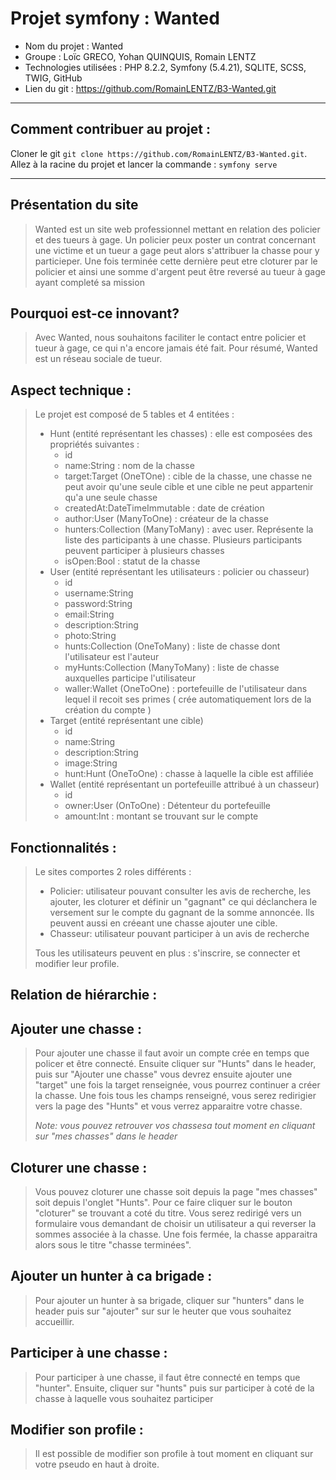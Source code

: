Projet symfony : Wanted
=======================
* Nom du projet : Wanted 
* Groupe : Loïc GRECO, Yohan QUINQUIS, Romain LENTZ
* Technologies utilisées : PHP 8.2.2, Symfony (5.4.21), SQLITE, SCSS, TWIG, GitHub
* Lien du git : https://github.com/RomainLENTZ/B3-Wanted.git
 
__________________________________
Comment contribuer au projet :
--------------------------------
Cloner le git ````git clone https://github.com/RomainLENTZ/B3-Wanted.git````.    
Allez à la racine du projet et lancer la commande : ````symfony serve````

---------------------------------------------

Présentation du site
---------------------
> Wanted est un site web professionnel mettant en relation des policier et des tueurs à gage.
> Un policier peux poster un contrat concernant une victime et un tueur a gage peut alors s'attribuer
> la chasse pour y particieper. Une fois terminée cette dernière peut etre cloturer par le policier
> et ainsi une somme d'argent peut être reversé au tueur à gage ayant completé sa mission

Pourquoi est-ce innovant?
-------------------------
>Avec Wanted, nous souhaitons faciliter le contact entre policier et tueur à gage, ce qui n'a encore
> jamais été fait. Pour résumé, Wanted est un réseau sociale de tueur.

Aspect technique :
------------------
>Le projet est composé de 5 tables et 4 entitées :
> * Hunt (entité représentant les chasses) : elle est composées des propriétés suivantes :
>   * id
>   * name:String : nom de la chasse
>   * target:Target (OneTOne) : cible de la chasse, une chasse ne peut avoir qu'une seule cible et une cible ne peut appartenir qu'a une seule chasse
>   * createdAt:DateTimeImmutable : date de création
>   * author:User (ManyToOne) : créateur de la chasse
>   * hunters:Collection (ManyToMany) : avec user. Représente la liste des participants à une chasse. Plusieurs participants peuvent participer à plusieurs chasses
>   * isOpen:Bool : statut de la chasse
> * User (entité représentant les utilisateurs : policier ou chasseur)
>   * id
>   * username:String
>   * password:String
>   * email:String
>   * description:String
>   * photo:String
>   * hunts:Collection (OneToMany) : liste de chasse dont l'utilisateur est l'auteur
>   * myHunts:Collection (ManyToMany) : liste de chasse auxquelles participe l'utilisateur
>   * waller:Wallet (OneToOne) : portefeuille de l'utilisateur dans lequel il recoit ses primes ( crée automatiquement lors de la création du compte )
> * Target (entité représentant une cible)
>   * id
>   * name:String
>   * description:String
>   * image:String
>   * hunt:Hunt (OneToOne) : chasse à laquelle la cible est affiliée
> * Wallet (entité représentant un portefeuille attribué à un chasseur)
>   * id
>   * owner:User (OnToOne) : Détenteur du portefeuille
>   * amount:Int : montant se trouvant sur le compte

Fonctionnalités :
-----------------
> Le sites comportes 2 roles différents : 
> * Policier: utilisateur pouvant consulter les avis de recherche,
> les ajouter, les cloturer et définir un "gagnant" ce qui déclanchera le versement sur le compte du gagnant de la somme annoncée.
> Ils peuvent aussi en créeant une chasse ajouter une cible.
> * Chasseur: utilisateur pouvant participer à un avis de recherche
>
> Tous les utilisateurs peuvent en plus : s'inscrire, se connecter et modifier leur profile.

Relation de hiérarchie :
------------------------


Ajouter une chasse :
---------------------
> Pour ajouter une chasse il faut avoir un compte crée en temps que policer et être connecté.
> Ensuite cliquer sur "Hunts" dans le header, puis sur "Ajouter une chasse" vous devrez ensuite ajouter une "target" 
> une fois la target renseignée, vous pourrez continuer a créer la chasse. Une fois tous les champs renseigné, vous serez 
> redirigier vers la page des "Hunts" et vous verrez apparaitre votre chasse.
> 
> *Note: vous pouvez retrouver vos chassesa tout moment en cliquant sur "mes chasses" dans le header*

Cloturer une chasse :
---------------------
>Vous pouvez cloturer une chasse soit depuis la page "mes chasses" soit depuis l'onglet "Hunts". Pour ce faire
> cliquer sur le bouton "cloturer" se trouvant a coté du titre. Vous serez redirigé vers un formulaire vous demandant de choisir 
> un utilisateur a qui reverser la sommes associée à la chasse. Une fois fermée, la chasse apparaitra alors sous le titre "chasse terminées".

Ajouter un hunter à ca brigade :
--------------------------------
>Pour ajouter un hunter à sa brigade, cliquer sur "hunters" dans le header puis sur "ajouter" sur sur le heuter que vous souhaitez accueillir.

Participer à une chasse : 
-------------------------
>Pour participer à une chasse, il faut être connecté en temps que "hunter". Ensuite, cliquer sur "hunts" puis sur participer à coté de la chasse à laquelle vous souhaitez participer

Modifier son profile :
----------------------
> Il est possible de modifier son profile à tout moment en cliquant sur votre pseudo en haut à droite.
